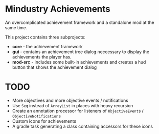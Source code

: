 # Mindustry Achievements
An overcomplicated achievement framework and a standalone mod at the same time.

This project contains three subprojects: 
- **core** - the achievement framework
- **gui** - contains an achievement tree dialog neccessary to display the achievements the player has.
- **mod-src** - includes some built-in achievements and creates a hud button that shows the achievement dialog

# TODO
* More objectives and more objective events / notifications
* Use `Seq` instead of `ArrayList` in places with heavy recursion
* Create an annotation processor for listeners of `ObjectiveEvent`s / `ObjectiveNotification`s
* Custom icons for achievements
* A gradle task generating a class containing accessors for these icons
